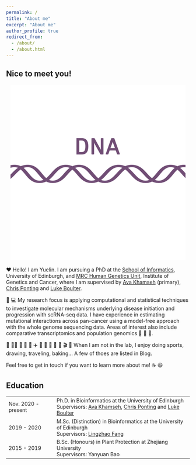 ```yaml
---
permalink: /
title: "About me"
excerpt: "About me"
author_profile: true
redirect_from: 
  - /about/
  - /about.html
---
```

## Nice to meet you!
<p align="center">
   <img src="../images/Central_dogma.gif" />
</p>

❤️ Hello! I am Yuelin. I am pursuing a PhD at the [School of Informatics](https://www.ed.ac.uk/informatics), University of Edinburgh, and [MRC Human Genetics Unit](https://www.ed.ac.uk/mrc-human-genetics-unit), Institute of Genetics and Cancer, where I am supervised by [Ava Khamseh](https://edbiomed.ai/people/) (primary), [Chris Ponting](https://www.ed.ac.uk/profile/chris-ponting) and [Luke Boulter](https://www.ed.ac.uk/profile/luke-boulter). 

🧬 💻 My research focus is applying computational and statistical techniques to investigate molecular mechanisms underlying disease initiation and progression with scRNA-seq data. I have experience in estimating mutational interactions across pan-cancer using a model-free approach with the whole genome sequencing data. Areas of interest also include comparative transcriptomics and population genomics 👫 🐂 🐖. 

🏓 🏃‍♀️ 🎵 🎤 🎨 ✈️ 🦋 🥖 🎲 📸 📖 🎬 🍿 When I am not in the lab, I enjoy doing sports, drawing, traveling, baking... A few of thoes are listed in Blog.

Feel free to get in touch if you want to learn more about me! ☕️ 😃

## Education
<table><tbody>
  <tr>
    <td>Nov. 2020 - present</td>
    <td>
      Ph.D. in Bioinformatics at the University of Edinburgh<br>
      Supervisors: <a href="https://edbiomed.ai/people/" target="_blank">Ava Khamseh</a>, <a href="https://www.ed.ac.uk/profile/chris-ponting" target="_blank">Chris Ponting</a> and <a href="https://www.ed.ac.uk/profile/luke-boulter" target="_blank">Luke Boulter</a>
    </td>
  </tr>
  <tr>
    <td>2019 - 2020</td>
    <td>
      M.Sc. (Distinction) in Bioinformatics at the University of Edinburgh<br>
      Supervisors: <a href="https://scholar.google.com/citations?user=cgcFdCkAAAAJ&hl=en">Lingzhao Fang</a>
    </td>
  </tr>
  <tr>
    <td>2015 - 2019</td>
    <td>
      B.Sc. (Honours) in Plant Protection at Zhejiang University<br>
      Supervisors: Yanyuan Bao
      </td>
  </tr>
</tbody>
</table>




